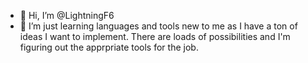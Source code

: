 - 👋 Hi, I’m @LightningF6
- 👀 I’m just learning languages and tools new to me as I have a ton of ideas I want to implement. There are loads of possibilities and I'm figuring out the apprpriate tools for the job.

<!---
LightningF6/LightningF6 is a ✨ special ✨ repository because its `README.md` (this file) appears on your GitHub profile.
You can click the Preview link to take a look at your changes.
--->
